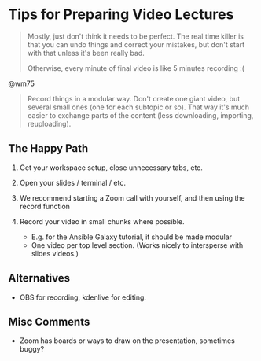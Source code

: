 # Tips for Preparing Video Lectures

> Mostly, just don't think it needs to be perfect. The real time killer is that you can undo things and correct your mistakes, but don't start with that unless it's been really bad.
>
> Otherwise, every minute of final video is like 5 minutes recording :(

@wm75

> Record things in a modular way. Don't create one giant video, but several small ones (one for each subtopic or so). That way it's much easier to exchange parts of the content (less downloading, importing, reuploading).

## The Happy Path

1. Get your workspace setup, close unnecessary tabs, etc.
2. Open your slides / terminal / etc.
3. We recommend starting a Zoom call with yourself, and then using the record function
4. Record your video in small chunks where possible.

   - E.g. for the Ansible Galaxy tutorial, it should be made modular
   - One video per top level section. (Works nicely to intersperse with slides videos.)


## Alternatives

- OBS for recording, kdenlive for editing.

## Misc Comments

- Zoom has boards or ways to draw on the presentation, sometimes buggy?
